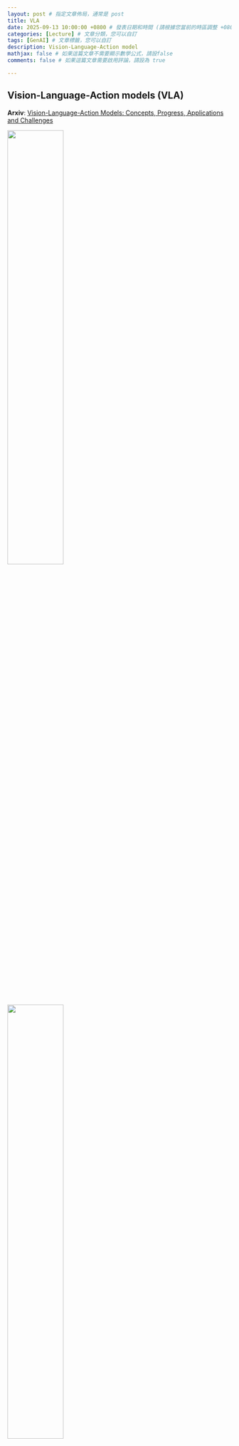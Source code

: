 ```yaml
---
layout: post # 指定文章佈局，通常是 post
title: VLA
date: 2025-09-13 10:00:00 +0800 # 發表日期和時間 (請根據您當前的時區調整 +0800 代表 UTC+8)
categories: [Lecture] # 文章分類，您可以自訂
tags: [GenAI] # 文章標籤，您可以自訂
description: Vision-Language-Action model
mathjax: false # 如果這篇文章不需要顯示數學公式，請設false
comments: false # 如果這篇文章需要啟用評論，請設為 true

---
```

## Vision-Language-Action models (VLA)

**Arxiv**: [Vision-Language-Action Models: Concepts, Progress, Applications and Challenges](https://arxiv.org/html/2505.04769v1)<br>
<p><img width="50%" height="50%" src="https://arxiv.org/html/2505.04769v1/x1.png"></p>

<p><img width="50%" height="50%" src="https://arxiv.org/html/2505.04769v1/x3.png"></p>
<p><img width="50%" height="50%" src="https://arxiv.org/html/2505.04769v1/x4.png"></p>

---
### [Open X-Embodiment](https://github.com/google-deepmind/open_x_embodiment)
#### Arxiv: [Open X-Embodiment: Robotic Learning Datasets and RT-X Models](https://arxiv.org/html/2310.08864v9)<br>

<p><img width="50%" height="50%" src="https://github.com/google-deepmind/open_x_embodiment/raw/main/imgs/teaser.png"></p>

---
### [Robotics Transformer (RT-1)](https://research.google/blog/rt-1-robotics-transformer-for-real-world-control-at-scale/)
![](https://blogger.googleusercontent.com/img/b/R29vZ2xl/AVvXsEj11ho9tm4Td7ByTigAgDxFWsxbsZ6tQsAng3AtwuufHRuoLaLOV9YN7FUMyyAhefzuFOVCrbwTLsEaRYidOOToS__KRrotot-6aBxTliZxYz-B2jiJG-4myq5NB3vRKaY86nr5y1-13dBv_H_XyfnDijphCM3UBalczim0PeGJ63Z0Ok6k9zvKQ2D55A/s16000/image1.png)


---
### [BridgeData V2](https://rail-berkeley.github.io/bridgedata/)

#### Arxiv: [BridgeData V2: A Dataset for Robot Learning at Scale](https://arxiv.org/html/2308.12952v3)

#### Github: [https://github.com/rail-berkeley/bridge_data_v2](https://github.com/rail-berkeley/bridge_data_v2)

---
### [OpenVLA](https://github.com/openvla/openvla)
**Arxiv**: [OpenVLA: An Open-Source Vision-Language-Action Model](https://arxiv.org/abs/2406.09246)<br>
<iframe width="474" height="434" src="https://www.youtube.com/embed/0Cld-U6EQt4" title="Introducing X-Series 6DOF Arms" frameborder="0" allow="accelerometer; autoplay; clipboard-write; encrypted-media; gyroscope; picture-in-picture; web-share" referrerpolicy="strict-origin-when-cross-origin" allowfullscreen></iframe>

#### Installation
```
!git clone https://github.com/openvla/openvla
%cd openvla

!pip install -r requirements-min.txt
```

For example, to load openvla-7b for zero-shot instruction following in the BridgeData V2 environments with a WidowX robot:<br>
```
# Install minimal dependencies (`torch`, `transformers`, `timm`, `tokenizers`, ...)
# > pip install -r https://raw.githubusercontent.com/openvla/openvla/main/requirements-min.txt
from transformers import AutoModelForVision2Seq, AutoProcessor
from PIL import Image

import torch

# Load Processor & VLA
processor = AutoProcessor.from_pretrained("openvla/openvla-7b", trust_remote_code=True)
vla = AutoModelForVision2Seq.from_pretrained(
    "openvla/openvla-7b", 
    attn_implementation="flash_attention_2",  # [Optional] Requires `flash_attn`
    torch_dtype=torch.bfloat16, 
    low_cpu_mem_usage=True, 
    trust_remote_code=True
).to("cuda:0")

# Grab image input & format prompt
image: Image.Image = get_from_camera(...)
prompt = "In: What action should the robot take to {<INSTRUCTION>}?\nOut:"

# Predict Action (7-DoF; un-normalize for BridgeData V2)
inputs = processor(prompt, image).to("cuda:0", dtype=torch.bfloat16)
action = vla.predict_action(**inputs, unnorm_key="bridge_orig", do_sample=False)

# Execute...
robot.act(action, ...)
```

---
### OpenVLA-OFT
**Arxiv**: [Fine-Tuning Vision-Language-Action Models: Optimizing Speed and Success](https://arxiv.org/abs/2502.19645)<br>
**Github**: [https://github.com/moojink/openvla-oft](https://github.com/moojink/openvla-oft)<br>
<iframe width="576" height="268" src="https://www.youtube.com/embed/T3Zkkr_NTSA" title="Optimized Fine-Tuning Recipe for VLAs (OpenVLA-OFT) Summary Video" frameborder="0" allow="accelerometer; autoplay; clipboard-write; encrypted-media; gyroscope; picture-in-picture; web-share" referrerpolicy="strict-origin-when-cross-origin" allowfullscreen></iframe>

---
### [SmolVLA](https://huggingface.co/blog/smolvla)
**HuggingFace": [lerobot/smolvla_base](https://huggingface.co/lerobot/smolvla_base)<br>
**Arxiv**: [SmolVLA: A Vision-Language-Action Model for Affordable and Efficient Robotics](https://arxiv.org/abs/2506.01844)<br>
![](https://arxiv.org/html/2506.01844v1/x16.png)

#### [SO-101 robot](https://huggingface.co/docs/lerobot/en/so101)
<iframe width="514" height="289" src="https://www.youtube.com/embed/LxluHcx0BUA" title="AI Robot Arm - LeRobot SO-101 - First Try and Burned It #ai #robotics #robot" frameborder="0" allow="accelerometer; autoplay; clipboard-write; encrypted-media; gyroscope; picture-in-picture; web-share" referrerpolicy="strict-origin-when-cross-origin" allowfullscreen></iframe>

#### [SO-ARM101 AI 機器手臂PRO套件 for LeRobot](https://www.icshop.com.tw/products/368040500233)
![](https://shoplineimg.com/6486dbe2afaddb00694ea79f/686c83dbdae506001031a682/800x.webp?source_format=jpg)


<br>
<br>

*This site was last updated {{ site.time | date: "%B %d, %Y" }}.*
